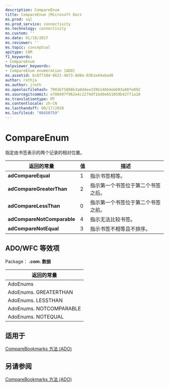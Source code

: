 ```yaml
---
description: CompareEnum
title: CompareEnum |Microsoft Docs
ms.prod: sql
ms.prod_service: connectivity
ms.technology: connectivity
ms.custom: ''
ms.date: 01/19/2017
ms.reviewer: ''
ms.topic: conceptual
apitype: COM
f1_keywords:
- CompareEnum
helpviewer_keywords:
- CompareEnum enumeration [ADO]
ms.assetid: bc8f710d-0621-4673-8d8e-0361e44abed0
author: rothja
ms.author: jroth
ms.openlocfilehash: 7901bf5888b3a0d4ee339b146b4eb693a88fe892
ms.sourcegitcommit: e700497f962e4c2274df16d9e651059b42ff1a10
ms.translationtype: MT
ms.contentlocale: zh-CN
ms.lasthandoff: 08/17/2020
ms.locfileid: "88450759"
---
```

# <a name="compareenum"></a>CompareEnum
指定由书签表示的两个记录的相对位置。  
  
|返回的常量|值|描述|  
|--------------|-----------|-----------------|  
|**adCompareEqual**|1|指示书签相等。|  
|**adCompareGreaterThan**|2|指示第一个书签位于第二个书签之后。|  
|**adCompareLessThan**|0|指示第一个书签位于第二个书签之前。|  
|**adCompareNotComparable**|4|指示无法比较书签。|  
|**adCompareNotEqual**|3|指示书签不相等且不排序。|  
  
## <a name="adowfc-equivalent"></a>ADO/WFC 等效项  
 Package： **.com. 数据**  
  
|返回的常量|  
|--------------|  
|AdoEnums|  
|AdoEnums. GREATERTHAN|  
|AdoEnums. LESSTHAN|  
|AdoEnums. NOTCOMPARABLE|  
|AdoEnums. NOTEQUAL|  
  
## <a name="applies-to"></a>适用于  
 [CompareBookmarks 方法 (ADO)](../../../ado/reference/ado-api/comparebookmarks-method-ado.md)  
  
## <a name="see-also"></a>另请参阅  
 [CompareBookmarks 方法 (ADO)](../../../ado/reference/ado-api/comparebookmarks-method-ado.md)

